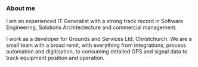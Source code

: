 ### About me

I am an experienced IT Generalist with a strong track record in Software Engineering, Solutions Architectecture and commercial management.

I work as a developer for Grounds and Services Ltd, Christchurch. We are a small team with a broad remit, with everything from integrations, process automation and digitisation, to consuming detailed GPS and signal data to track equipment position and operation.
